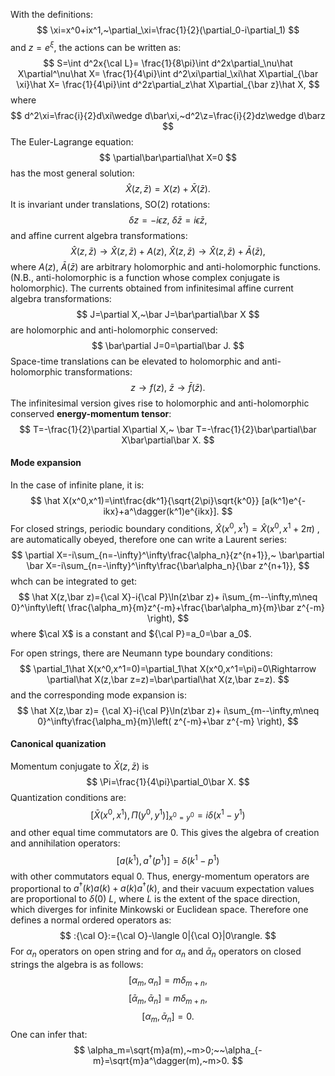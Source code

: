 With the definitions:
$$
\xi=x^0+ix^1,~\partial_\xi=\frac{1}{2}(\partial_0-i\partial_1)
$$
and $z=e^\xi$, the actions can be written as:
$$
S=\int d^2x{\cal L}=
\frac{1}{8\pi}\int d^2x\partial_\nu\hat X\partial^\nu\hat X=
\frac{1}{4\pi}\int d^2\xi\partial_\xi\hat X\partial_{\bar \xi}\hat X=
\frac{1}{4\pi}\int d^2z\partial_z\hat X\partial_{\bar z}\hat X,
$$
where
$$
d^2\xi=\frac{i}{2}d\xi\wedge d\bar\xi,~d^2\z=\frac{i}{2}dz\wedge d\barz
$$
The Euler-Lagrange equation:
$$
\partial\bar\partial\hat X=0
$$
has the most general solution:
$$
\hat X(z,\bar z)=X(z) + \bar X(\bar z).
$$
It is invariant under translations, SO(2) rotations:
$$
\delta z=-i\epsilon z,~\delta\bar z =i\epsilon\bar z,
$$
and affine current algebra transformations:
$$
\hat X(z,\bar z)\rightarrow \hat X(z,\bar z)+A(z),~
\hat X(z,\bar z)\rightarrow \hat X(z,\bar z)+\bar A(\bar z),
$$
where $A(z)$, $\bar A(\bar z)$ are arbitrary holomorphic and anti-holomorphic functions.
(N.B., anti-holomorphic is a function whose complex conjugate is holomorphic).
The currents obtained from infinitesimal affine current algebra transformations:
$$
J=\partial X,~\bar J=\bar\partial\bar X
$$
are holomorphic and anti-holomorphic conserved:
$$
\bar\partial J=0=\partial\bar J.
$$
Space-time translations can be elevated to holomorphic and anti-holomorphic transformations:
$$
z\rightarrow f(z),~\bar z\rightarrow\bar f(\bar z).
$$
The infinitesimal version gives rise to holomorphic and anti-holomorphic conserved **energy-momentum tensor**:
$$
T=-\frac{1}{2}\partial X\partial X,~
\bar T=-\frac{1}{2}\bar\partial\bar X\bar\partial\bar X.
$$
#### Mode expansion
In the case of infinite plane, it is:
$$
\hat X(x^0,x^1)=\int\frac{dk^1}{\sqrt{2\pi}\sqrt{k^0}}
[a(k^1)e^{-ikx}+a^\dagger(k^1)e^{ikx}].
$$
For closed strings, periodic boundary conditions, $\hat X(x^0,x^1)=\hat X(x^0,x^1+2\pi)$ , are automatically obeyed, therefore one can write a Laurent series:
$$
\partial X=-i\sum_{n=-\infty}^\infty\frac{\alpha_n}{z^{n+1}},~
\bar\partial \bar X=-i\sum_{n=-\infty}^\infty\frac{\bar\alpha_n}{\bar z^{n+1}},
$$
whch can be integrated to get:
$$
\hat X(z,\bar z)={\cal X}-i{\cal P}\ln(z\bar z)+
i\sum_{m--\infty,m\neq 0}^\infty\left(
\frac{\alpha_m}{m}z^{-m}+\frac{\bar\alpha_m}{m}\bar z^{-m}
\right),
$$
where $\cal X$ is a constant and ${\cal P}=a_0=\bar a_0$.

For open strings, there are Neumann type boundary conditions:
$$
\partial_1\hat X(x^0,x^1=0)=\partial_1\hat X(x^0,x^1=\pi)=0\Rightarrow
\partial\hat X(z,\bar z=z)=\bar\partial\hat X(z,\bar z=z).
$$
and the corresponding mode expansion is:
$$
\hat X(z,\bar z)=
{\cal X}-i{\cal P}\ln(z\bar z)+
i\sum_{m--\infty,m\neq 0}^\infty\frac{\alpha_m}{m}\left(
z^{-m}+\bar z^{-m}
\right),
$$
#### Canonical quanization
Momentum conjugate to $\bar X(z,\bar z)$ is
$$
\Pi=\frac{1}{4\pi}\partial_0\bar X.
$$
Quantization conditions are:
$$
[\bar X(x^0,x^1),\Pi(y^0,y^1)]_{x^0=y^0}=i\delta(x^1-y^1)
$$
and other equal time commutators are 0.
This gives the algebra of creation and annihilation operators:
$$
[a(k^1),a^\dagger(p^1)]=\delta(k^1-p^1)
$$
with other commutators equal 0.
Thus, energy-momentum operators are proportional to $a^\dagger(k)a(k)+a(k)a^\dagger(k)$, and their vacuum expectation values are proportional to $\delta(0)~L$, where $L$ is the extent of the space direction, which diverges for infinite Minkowski or Euclidean space. Therefore one defines a normal ordered operators as:
$$
:{\cal O}:={\cal O}-\langle 0|{\cal O}|0\rangle.
$$
For $\alpha_n$ operators on open string and for $\alpha_n$ and $\bar \alpha_n$ operators on closed strings the algebra is as follows:
$$
[\alpha_m,\alpha_n]=m\delta_{m+n},
$$
$$
[\bar\alpha_m,\bar\alpha_n]=m\delta_{m+n},
$$
$$
[\alpha_m,\bar\alpha_n]=0.
$$
One can infer that:
$$
\alpha_m=\sqrt{m}a(m),~m>0;~~\alpha_{-m}=\sqrt{m}a^\dagger(m),~m>0.
$$